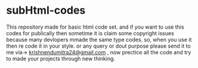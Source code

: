 # subHtml-codes
This repository made for basic html code set.
and if you want to use this codes for publically
then sometime it is claim some copyright issues 
because many devlopers mmade the same type codes.
so, when you use it then re code it in your style.
or any query or dout purpose please send it to me
via-> krishnendumitra24@gmail.com , now prectice
all the code and try to made your projects through 
new thinking.
